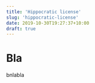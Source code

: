 ```yaml
---
title: 'Hippocratic license'
slug: 'hippocratic-license'
date: 2019-10-30T19:27:37+10:00
draft: true
---
```


# Bla

bnlabla